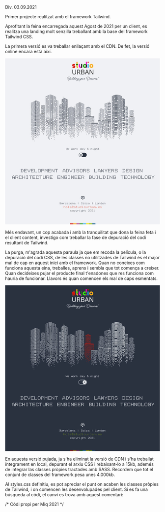 Div. 03.09.2021

Primer projecte realitzat amb el framework Tailwind.

Aprofitant la feina encarregada aquest Agost de 2021 per un client, es realitza una landing molt senzilla treballant amb la base del framework Tailwind CSS.

La primera versió es va treballar enllaçant amb el CDN. <link href="https://unpkg.com/tailwindcss@^2/dist/tailwind.min.css" rel="stylesheet"> De fet, la versió online encara està així.

![Screenshot](/img/Landing-Urban-1.jpg)

Més endavant, un cop acabada i amb la tranquilitat que dona la feina feta i el client content, investigo com treballar la fase de depuració del codi resultant de Tailwind.

La purga, m'agrada aquesta paraula ja que em recoda la película, o la depuració del codi CSS, de les classes no utilitzades de Tailwind és el major mal de cap en aquest inici amb el framework. Quan no coneixes com funciona aquesta eina, treballes, aprens i sembla que tot comença a creixer. Quan decideixes pujar el producte final t'enadones que res funciona com hauria de funcionar. Llavors és quan comencen els mal de caps esmentats.

![Screenshot](/img/Landing-Urban-2.jpg)

En aquesta versió pujada, ja s'ha eliminat la versió de CDN i s'ha treballat íntegrament en local, depurant el arxiu CSS i rebaixant-lo a 15kb, ademés de integrar las classes pròpies tractades amb SASS. Recordem que tot el conjunt de classes del framework pesa unes 4.000kb.

Al styles.css definitiu, es pot apreciar el punt on acaben les classes pròpies de Tailwind, i on comencen les desenvolupades pel client. Si es fa una búsqueda al códi, el canvi es trova amb aquest comentari:

/* Códi propi per Miq 2021 */
